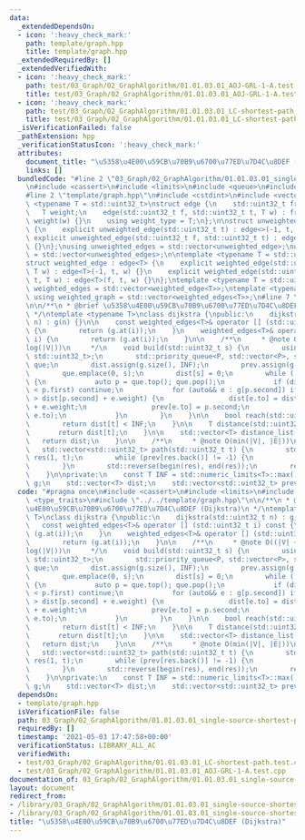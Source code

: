 ```yaml
---
data:
  _extendedDependsOn:
  - icon: ':heavy_check_mark:'
    path: template/graph.hpp
    title: template/graph.hpp
  _extendedRequiredBy: []
  _extendedVerifiedWith:
  - icon: ':heavy_check_mark:'
    path: test/03_Graph/02_GraphAlgorithm/01.01.03.01_AOJ-GRL-1-A.test.cpp
    title: test/03_Graph/02_GraphAlgorithm/01.01.03.01_AOJ-GRL-1-A.test.cpp
  - icon: ':heavy_check_mark:'
    path: test/03_Graph/02_GraphAlgorithm/01.01.03.01_LC-shortest-path.test.cpp
    title: test/03_Graph/02_GraphAlgorithm/01.01.03.01_LC-shortest-path.test.cpp
  _isVerificationFailed: false
  _pathExtension: hpp
  _verificationStatusIcon: ':heavy_check_mark:'
  attributes:
    document_title: "\u5358\u4E00\u59CB\u70B9\u6700\u77ED\u7D4C\u8DEF (Dijkstra)"
    links: []
  bundledCode: "#line 2 \"03_Graph/02_GraphAlgorithm/01.01.03.01_single-source-shortest-path.weighted-graph.dijkstra.hpp\"\
    \n#include <cassert>\n#include <limits>\n#include <queue>\n#include <type_traits>\n\
    #line 2 \"template/graph.hpp\"\n#include <cstdint>\n#include <vector>\n\ntemplate\
    \ <typename T = std::uint32_t>\nstruct edge {\n    std::uint32_t from, to;\n \
    \   T weight;\n    edge(std::uint32_t f, std::uint32_t t, T w) : from(f), to(t),\
    \ weight(w) {}\n    using weight_type = T;\n};\n\nstruct unweighted_edge : edge<>\
    \ {\n    explicit unweighted_edge(std::uint32_t t) : edge<>(-1, t, 1) {}\n   \
    \ explicit unweighted_edge(std::uint32_t f, std::uint32_t t) : edge<>(f, t, 1)\
    \ {}\n};\nusing unweighted_edges = std::vector<unweighted_edge>;\nusing unweighted_graph\
    \ = std::vector<unweighted_edges>;\n\ntemplate <typename T = std::uint32_t>\n\
    struct weighted_edge : edge<T> {\n    explicit weighted_edge(std::uint32_t t,\
    \ T w) : edge<T>(-1, t, w) {}\n    explicit weighted_edge(std::uint32_t f, std::uint32_t\
    \ t, T w) : edge<T>(f, t, w) {}\n};\ntemplate <typename T = std::uint32_t> using\
    \ weighted_edges = std::vector<weighted_edge<T>>;\ntemplate <typename T = std::uint32_t>\
    \ using weighted_graph = std::vector<weighted_edges<T>>;\n#line 7 \"03_Graph/02_GraphAlgorithm/01.01.03.01_single-source-shortest-path.weighted-graph.dijkstra.hpp\"\
    \n\n/**\n * @brief \u5358\u4E00\u59CB\u70B9\u6700\u77ED\u7D4C\u8DEF (Dijkstra)\n\
    \ */\ntemplate <typename T>\nclass dijkstra {\npublic:\n    dijkstra(std::uint32_t\
    \ n) : g(n) {}\n\n    const weighted_edges<T>& operator [] (std::uint32_t i) const\
    \ {\n        return (g.at(i));\n    }\n    weighted_edges<T>& operator [] (std::uint32_t\
    \ i) {\n        return (g.at(i));\n    }\n\n    /**\n     * @note O((|V| + |E|)\u22C5\
    log(|V|))\n     */\n    void build(std::uint32_t s) {\n        using P = std::pair<T,\
    \ std::uint32_t>;\n        std::priority_queue<P, std::vector<P>, std::greater<P>>\
    \ que;\n        dist.assign(g.size(), INF);\n        prev.assign(g.size(), -1);\n\
    \        que.emplace(0, s);\n        dist[s] = 0;\n        while (!que.empty())\
    \ {\n            auto p = que.top(); que.pop();\n            if (dist[p.second]\
    \ < p.first) continue;\n            for (auto&& e : g[p.second]) if (dist[e.to]\
    \ > dist[p.second] + e.weight) {\n                dist[e.to] = dist[p.second]\
    \ + e.weight;\n                prev[e.to] = p.second;\n                que.emplace(dist[e.to],\
    \ e.to);\n            }\n        }\n    }\n\n    bool reach(std::uint32_t t) {\n\
    \        return dist[t] < INF;\n    }\n\n    T distance(std::uint32_t t) {\n \
    \       return dist[t];\n    }\n\n    std::vector<T> distance_list() {\n     \
    \   return dist;\n    }\n\n    /**\n     * @note O(min(|V|, |E|))\n     */\n \
    \   std::vector<std::uint32_t> path(std::uint32_t t) {\n        std::vector<std::uint32_t>\
    \ res(1, t);\n        while (prev[res.back()] != -1) {\n            res.push_back(prev[res.back()]);\n\
    \        }\n        std::reverse(begin(res), end(res));\n        return res;\n\
    \    }\n\nprivate:\n    const T INF = std::numeric_limits<T>::max();\n    weighted_graph<T>\
    \ g;\n    std::vector<T> dist;\n    std::vector<std::uint32_t> prev;\n};\n"
  code: "#pragma once\n#include <cassert>\n#include <limits>\n#include <queue>\n#include\
    \ <type_traits>\n#include \"../../template/graph.hpp\"\n\n/**\n * @brief \u5358\
    \u4E00\u59CB\u70B9\u6700\u77ED\u7D4C\u8DEF (Dijkstra)\n */\ntemplate <typename\
    \ T>\nclass dijkstra {\npublic:\n    dijkstra(std::uint32_t n) : g(n) {}\n\n \
    \   const weighted_edges<T>& operator [] (std::uint32_t i) const {\n        return\
    \ (g.at(i));\n    }\n    weighted_edges<T>& operator [] (std::uint32_t i) {\n\
    \        return (g.at(i));\n    }\n\n    /**\n     * @note O((|V| + |E|)\u22C5\
    log(|V|))\n     */\n    void build(std::uint32_t s) {\n        using P = std::pair<T,\
    \ std::uint32_t>;\n        std::priority_queue<P, std::vector<P>, std::greater<P>>\
    \ que;\n        dist.assign(g.size(), INF);\n        prev.assign(g.size(), -1);\n\
    \        que.emplace(0, s);\n        dist[s] = 0;\n        while (!que.empty())\
    \ {\n            auto p = que.top(); que.pop();\n            if (dist[p.second]\
    \ < p.first) continue;\n            for (auto&& e : g[p.second]) if (dist[e.to]\
    \ > dist[p.second] + e.weight) {\n                dist[e.to] = dist[p.second]\
    \ + e.weight;\n                prev[e.to] = p.second;\n                que.emplace(dist[e.to],\
    \ e.to);\n            }\n        }\n    }\n\n    bool reach(std::uint32_t t) {\n\
    \        return dist[t] < INF;\n    }\n\n    T distance(std::uint32_t t) {\n \
    \       return dist[t];\n    }\n\n    std::vector<T> distance_list() {\n     \
    \   return dist;\n    }\n\n    /**\n     * @note O(min(|V|, |E|))\n     */\n \
    \   std::vector<std::uint32_t> path(std::uint32_t t) {\n        std::vector<std::uint32_t>\
    \ res(1, t);\n        while (prev[res.back()] != -1) {\n            res.push_back(prev[res.back()]);\n\
    \        }\n        std::reverse(begin(res), end(res));\n        return res;\n\
    \    }\n\nprivate:\n    const T INF = std::numeric_limits<T>::max();\n    weighted_graph<T>\
    \ g;\n    std::vector<T> dist;\n    std::vector<std::uint32_t> prev;\n};"
  dependsOn:
  - template/graph.hpp
  isVerificationFile: false
  path: 03_Graph/02_GraphAlgorithm/01.01.03.01_single-source-shortest-path.weighted-graph.dijkstra.hpp
  requiredBy: []
  timestamp: '2021-05-03 17:47:58+00:00'
  verificationStatus: LIBRARY_ALL_AC
  verifiedWith:
  - test/03_Graph/02_GraphAlgorithm/01.01.03.01_LC-shortest-path.test.cpp
  - test/03_Graph/02_GraphAlgorithm/01.01.03.01_AOJ-GRL-1-A.test.cpp
documentation_of: 03_Graph/02_GraphAlgorithm/01.01.03.01_single-source-shortest-path.weighted-graph.dijkstra.hpp
layout: document
redirect_from:
- /library/03_Graph/02_GraphAlgorithm/01.01.03.01_single-source-shortest-path.weighted-graph.dijkstra.hpp
- /library/03_Graph/02_GraphAlgorithm/01.01.03.01_single-source-shortest-path.weighted-graph.dijkstra.hpp.html
title: "\u5358\u4E00\u59CB\u70B9\u6700\u77ED\u7D4C\u8DEF (Dijkstra)"
---
```


